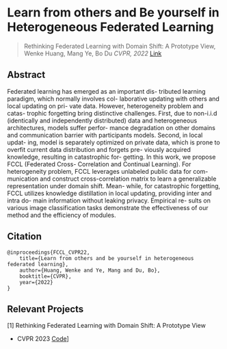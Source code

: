 # Learn from others and Be yourself in Heterogeneous Federated Learning

> Rethinking Federated Learning with Domain Shift: A Prototype View,            
> Wenke Huang, Mang Ye, Bo Du
> *CVPR, 2022*
> [Link](https://openaccess.thecvf.com/content/CVPR2022/papers/Huang_Learn_From_Others_and_Be_Yourself_in_Heterogeneous_Federated_Learning_CVPR_2022_paper.pdf)

## Abstract
Federated learning has emerged as an important dis- tributed learning paradigm, which normally involves col- laborative updating with others and local updating on pri- vate data. However, heterogeneity problem and catas- trophic forgetting bring distinctive challenges. First, due to non-i.i.d (identically and independently distributed) data and heterogeneous architectures, models suffer perfor- mance degradation on other domains and communication barrier with participants models. Second, in local updat- ing, model is separately optimized on private data, which is prone to overfit current data distribution and forgets pre- viously acquired knowledge, resulting in catastrophic for- getting. In this work, we propose FCCL (Federated Cross- Correlation and Continual Learning). For heterogeneity problem, FCCL leverages unlabeled public data for com- munication and construct cross-correlation matrix to learn a generalizable representation under domain shift. Mean- while, for catastrophic forgetting, FCCL utilizes knowledge distillation in local updating, providing inter and intra do- main information without leaking privacy. Empirical re- sults on various image classification tasks demonstrate the effectiveness of our method and the efficiency of modules.

## Citation
```
@inproceedings{FCCL_CVPR22,
    title={Learn from others and be yourself in heterogeneous federated learning},
    author={Huang, Wenke and Ye, Mang and Du, Bo},
    booktitle={CVPR},
    year={2022}
}
```

## Relevant Projects
[1] Rethinking Federated Learning with Domain Shift: A Prototype View
 - CVPR 2023 [Code](https://github.com/WenkeHuang/RethinkFL)]
